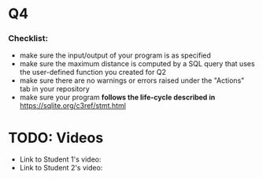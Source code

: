 # Q4

### Checklist:
* make sure the input/output of your program is as specified
* make sure the maximum distance is computed by a SQL query that uses the user-defined function you created for Q2
* make sure there are no warnings or errors raised under the "Actions" tab in your repository
* make sure your program **follows the life-cycle described in** <a href='https://sqlite.org/c3ref/stmt.html'>https://sqlite.org/c3ref/stmt.html</a>


# TODO: Videos

* Link to Student 1's video: 
* Link to Student 2's video: 
